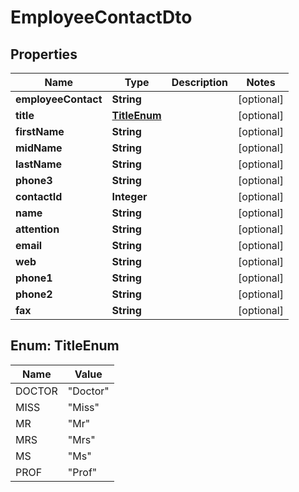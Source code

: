 
# EmployeeContactDto

## Properties
Name | Type | Description | Notes
------------ | ------------- | ------------- | -------------
**employeeContact** | **String** |  |  [optional]
**title** | [**TitleEnum**](#TitleEnum) |  |  [optional]
**firstName** | **String** |  |  [optional]
**midName** | **String** |  |  [optional]
**lastName** | **String** |  |  [optional]
**phone3** | **String** |  |  [optional]
**contactId** | **Integer** |  |  [optional]
**name** | **String** |  |  [optional]
**attention** | **String** |  |  [optional]
**email** | **String** |  |  [optional]
**web** | **String** |  |  [optional]
**phone1** | **String** |  |  [optional]
**phone2** | **String** |  |  [optional]
**fax** | **String** |  |  [optional]


<a name="TitleEnum"></a>
## Enum: TitleEnum
Name | Value
---- | -----
DOCTOR | &quot;Doctor&quot;
MISS | &quot;Miss&quot;
MR | &quot;Mr&quot;
MRS | &quot;Mrs&quot;
MS | &quot;Ms&quot;
PROF | &quot;Prof&quot;



